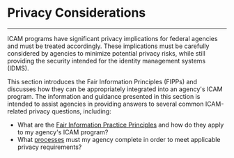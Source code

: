 # Privacy Considerations
-----------------------------------------

ICAM programs have significant privacy implications for federal agencies and must be treated accordingly. These implications must be carefully considered by agencies to minimize potential privacy risks, while still providing the security intended for the identity management systems (IDMS). 

This section introduces the Fair Information Principles (FIPPs) and discusses how they can be appropriately integrated into an agency's ICAM program. The information and guidance presented in this section is intended to assist agencies in providing answers to several common ICAM-related privacy questions, including: 

* What are the [Fair Information Practice Principles](../fipps/) and how do they apply to my agency's ICAM program?
* What [processes](../support/) must my agency complete in order to meet applicable privacy requirements?
